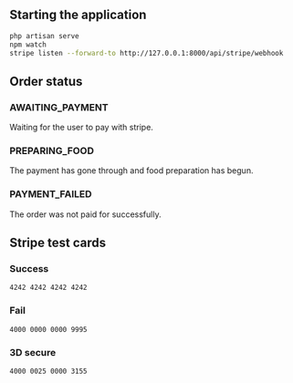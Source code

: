 ## Starting the application
```bash
php artisan serve 
npm watch
stripe listen --forward-to http://127.0.0.1:8000/api/stripe/webhook
```

## Order status
### AWAITING_PAYMENT
Waiting for the user to pay with stripe.

### PREPARING_FOOD
The payment has gone through and food preparation has begun.

### PAYMENT_FAILED
The order was not paid for successfully.

## Stripe test cards
### Success
`4242 4242 4242 4242`

### Fail
`4000 0000 0000 9995`

### 3D secure
`4000 0025 0000 3155`
